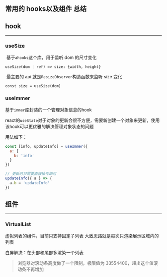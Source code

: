 ## 常用的 hooks以及组件 总结

## hook

---

### useSize

​ 基于`ahooks`这个库，用于监听 dom 的尺寸变化

`useSize(dom | ref) => size: {width, height}`

​ 最主要的 api 就是`ResizeObserver`构造函数来监听 size 变化

```react
const size = useSize(dom)
```

### useImmer

基于`immer`库封装的一个管理对象信息的hook

react的`useState`对于对象的更新会很不方便，需要新创建一个对象来更新，使用该hook可以更优雅的解决管理对象状态的问题

用法如下：

```jsx
const [info, updateInfo] = useImmer({
  a: {
    b: 'info'
  }
})

// 更新时只需要直接操作即可
updateInfo({ a } => {
  a.b = 'updateInfo'
})

```

## 组件

---

### VirtualList

虚拟列表的组件，目前只支持固定子列表
大致思路就是每次只渲染展示区域内的列表

白屏解决：在头部和尾部多渲染一个列表

> 浏览器对滚动条高度做了一个限制，极限值为 33554400，超出这个值滚动条不再增加
